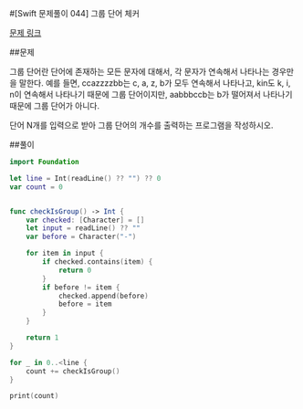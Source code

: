 #[Swift 문제풀이 044] 그룹 단어 체커

[문제 링크](https://www.acmicpc.net/problem/1316)

##문제

그룹 단어란 단어에 존재하는 모든 문자에 대해서, 각 문자가 연속해서 나타나는 경우만을 말한다. 예를 들면, ccazzzzbb는 c, a, z, b가 모두 연속해서 나타나고, kin도 k, i, n이 연속해서 나타나기 때문에 그룹 단어이지만, aabbbccb는 b가 떨어져서 나타나기 때문에 그룹 단어가 아니다.

단어 N개를 입력으로 받아 그룹 단어의 개수를 출력하는 프로그램을 작성하시오.

##풀이

```swift 
import Foundation

let line = Int(readLine() ?? "") ?? 0
var count = 0


func checkIsGroup() -> Int {
    var checked: [Character] = []
    let input = readLine() ?? ""
    var before = Character("-")

    for item in input {
        if checked.contains(item) {
            return 0
        }
        if before != item {
            checked.append(before)
            before = item
        }
    }

    return 1
}

for _ in 0..<line {
    count += checkIsGroup()
}

print(count)
```
